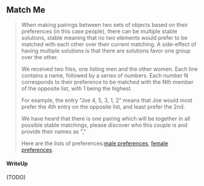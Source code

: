 ## Match Me

> When making pairings between two sets of objects based on their preferences (in this case people), there can be multiple stable solutions, stable meaning that no two elements would prefer to be matched with each other over their current matching. A side-effect of having multiple solutions is that there are solutions favor one group over the other.
> 
> We received two files, one listing men and the other women. Each line contains a name, followed by a series of numbers. Each number N corresponds to their preference to be matched with the Nth member of the opposite list, with 1 being the highest.
>
> For example, the entry "Joe 4, 5, 3, 1, 2" means that Joe would most prefer the 4th entry on the opposite list, and least prefer the 2nd.
> 
> We have heard that there is one pairing which will be together in all possible stable matchings, please discover who this couple is and provide their names as ","
> 
> Here are the lists of preferences:[male preferences](./b72cd2c07fc54d102acfd945455cc5f2efab7ff2_male_prefs.txt), [female preferences](./6d1bc2cbf74969c8861b100be81cf40fa83d551a_female_prefs.txt).

#### WriteUp

(TODO)